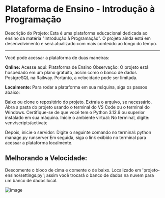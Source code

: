 <h1>Plataforma de Ensino - Introdução à Programação</h1>

Descrição do Projeto:
Esta é uma plataforma educacional dedicada ao ensino da matéria "Introdução à Programação". O projeto ainda está em desenvolvimento e será atualizado com mais conteúdo ao longo do tempo.

<hr>

Você pode acessar a plataforma de duas maneiras:

<b>Online:</b>
Acesse aqui: Plataforma de Ensino
Observação: O projeto está hospedado em um plano gratuito, assim como o banco de dados PostgreSQL na Railway. Portanto, a velocidade pode ser limitada.

<b>Localmente:</b>
Para rodar a plataforma em sua máquina, siga os passos abaixo:

Baixe ou clone o repositório do projeto.
Extraia o arquivo, se necessário.
Abra a pasta do projeto usando o terminal do VS Code ou o terminal do Windows.
Certifique-se de que você tem o Python 3.12.6 ou superior instalado em sua máquina.
Inicie o ambiente virtual:
No terminal, digite:
venv/scripts/activate


Depois, inicie o servidor:
Digite o seguinte comando no terminal:
python manage.py runserver
Em seguida, siga o link exibido no terminal para acessar a plataforma localmente.

<h2>Melhorando a Velocidade:</h2>

Descomente o bloco de cima e comente o de baixo. Localizado em 'projeto-ensino/settings.py'; assim você trocará o banco de dados na nuvem para um banco de dados local.

![image](https://github.com/user-attachments/assets/6f7dee88-3d62-456f-840e-4e79a1c9cd14)






